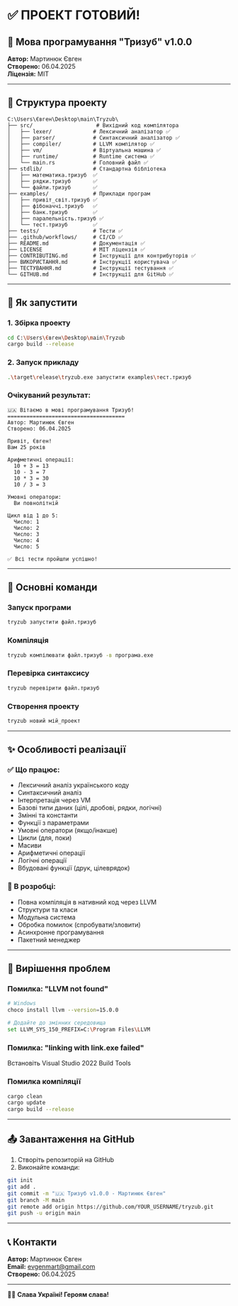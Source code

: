 # ✅ ПРОЕКТ ГОТОВИЙ!

## 🎉 Мова програмування "Тризуб" v1.0.0

**Автор:** Мартинюк Євген  
**Створено:** 06.04.2025  
**Ліцензія:** MIT

---

## 📁 Структура проекту

```
C:\Users\Євген\Desktop\main\Tryzub\
├── src/                    # Вихідний код компілятора
│   ├── lexer/             # Лексичний аналізатор ✅
│   ├── parser/            # Синтаксичний аналізатор ✅
│   ├── compiler/          # LLVM компілятор ✅
│   ├── vm/                # Віртуальна машина ✅
│   ├── runtime/           # Runtime система ✅
│   └── main.rs            # Головний файл ✅
├── stdlib/                # Стандартна бібліотека
│   ├── математика.тризуб  ✅
│   ├── рядки.тризуб       ✅
│   └── файли.тризуб       ✅
├── examples/              # Приклади програм
│   ├── привіт_світ.тризуб ✅
│   ├── фібоначчі.тризуб   ✅
│   ├── банк.тризуб        ✅
│   ├── паралельність.тризуб ✅
│   └── тест.тризуб        ✅
├── tests/                 # Тести ✅
├── .github/workflows/     # CI/CD ✅
├── README.md              # Документація ✅
├── LICENSE                # MIT ліцензія ✅
├── CONTRIBUTING.md        # Інструкції для контрибуторів ✅
├── ВИКОРИСТАННЯ.md        # Інструкції користувача ✅
├── ТЕСТУВАННЯ.md          # Інструкції тестування ✅
└── GITHUB.md              # Інструкції для GitHub ✅
```

---

## 🚀 Як запустити

### 1. Збірка проекту

```bash
cd C:\Users\Євген\Desktop\main\Tryzub
cargo build --release
```

### 2. Запуск прикладу

```bash
.\target\release\tryzub.exe запустити examples\тест.тризуб
```

### Очікуваний результат:

```
🇺🇦 Вітаємо в мові програмування Тризуб!
=====================================
Автор: Мартинюк Євген
Створено: 06.04.2025

Привіт, Євген!
Вам 25 років

Арифметичні операції:
  10 + 3 = 13
  10 - 3 = 7
  10 * 3 = 30
  10 / 3 = 3

Умовні оператори:
  Ви повнолітній

Цикл від 1 до 5:
  Число: 1
  Число: 2
  Число: 3
  Число: 4
  Число: 5

✅ Всі тести пройшли успішно!
```

---

## 📝 Основні команди

### Запуск програми
```bash
tryzub запустити файл.тризуб
```

### Компіляція
```bash
tryzub компілювати файл.тризуб -в програма.exe
```

### Перевірка синтаксису
```bash
tryzub перевірити файл.тризуб
```

### Створення проекту
```bash
tryzub новий мій_проект
```

---

## ✨ Особливості реалізації

### ✅ Що працює:
- Лексичний аналіз українського коду
- Синтаксичний аналіз
- Інтерпретація через VM
- Базові типи даних (цілі, дробові, рядки, логічні)
- Змінні та константи
- Функції з параметрами
- Умовні оператори (якщо/інакше)
- Цикли (для, поки)
- Масиви
- Арифметичні операції
- Логічні операції
- Вбудовані функції (друк, цілеврядок)

### 🚧 В розробці:
- Повна компіляція в нативний код через LLVM
- Структури та класи
- Модульна система
- Обробка помилок (спробувати/зловити)
- Асинхронне програмування
- Пакетний менеджер

---

## 🔧 Вирішення проблем

### Помилка: "LLVM not found"
```bash
# Windows
choco install llvm --version=15.0.0

# Додайте до змінних середовища
set LLVM_SYS_150_PREFIX=C:\Program Files\LLVM
```

### Помилка: "linking with link.exe failed"
Встановіть Visual Studio 2022 Build Tools

### Помилка компіляції
```bash
cargo clean
cargo update
cargo build --release
```

---

## 📤 Завантаження на GitHub

1. Створіть репозиторій на GitHub
2. Виконайте команди:

```bash
git init
git add .
git commit -m "🇺🇦 Тризуб v1.0.0 - Мартинюк Євген"
git branch -M main
git remote add origin https://github.com/YOUR_USERNAME/tryzub.git
git push -u origin main
```

---

## 📞 Контакти

**Автор:** Мартинюк Євген  
**Email:** evgenmart@gmail.com  
**Створено:** 06.04.2025  

---

💙💛 **Слава Україні! Героям слава!**
